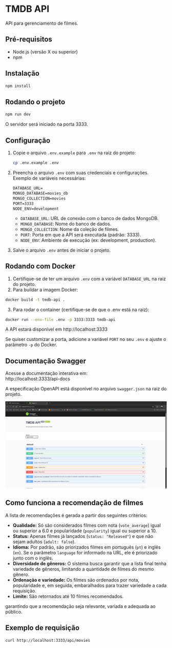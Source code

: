 # TMDB API

API para gerenciamento de filmes.

## Pré-requisitos

- Node.js (versão X ou superior)
- npm

## Instalação

```bash
npm install
```

## Rodando o projeto

```bash
npm run dev
```

O servidor será iniciado na porta 3333.

## Configuração

1. Copie o arquivo `.env.example` para `.env` na raiz do projeto:
   ```bash
   cp .env.example .env
   ```
2. Preencha o arquivo `.env` com suas credenciais e configurações. Exemplo de variáveis necessárias:
   ```
   DATABASE_URL=
   MONGO_DATABASE=movies_db
   MONGO_COLLECTION=movies
   PORT=3333
   NODE_ENV=development
   ```
   - `DATABASE_URL`: URL de conexão com o banco de dados MongoDB.
   - `MONGO_DATABASE`: Nome do banco de dados.
   - `MONGO_COLLECTION`: Nome da coleção de filmes.
   - `PORT`: Porta em que a API será executada (padrão: 3333).
   - `NODE_ENV`: Ambiente de execução (ex: development, production).

3. Salve o arquivo `.env` antes de iniciar o projeto.

## Rodando com Docker

1. Certifique-se de ter um arquivo `.env` com a variável `DATABASE_URL` na raiz do projeto.
2. Para buildar a imagem Docker:

```bash
docker build -t tmdb-api .
```

3. Para rodar o container (certifique-se de que o .env está na raiz):

```bash
docker run --env-file .env -p 3333:3333 tmdb-api
```

A API estará disponível em http://localhost:3333

Se quiser customizar a porta, adicione a variável `PORT` no seu `.env` e ajuste o parâmetro `-p` do Docker. 

## Documentação Swagger

Acesse a documentação interativa em:  
http://localhost:3333/api-docs

A especificação OpenAPI está disponível no arquivo `swagger.json` na raiz do projeto.

<p align="center">
  <img src=".github/swagger.png" alt="Swagger Screenshot" width="700" />
</p>

## Como funciona a recomendação de filmes

A lista de recomendações é gerada a partir dos seguintes critérios:

- **Qualidade:** Só são considerados filmes com nota (`vote_average`) igual ou superior a 6.0 e popularidade (`popularity`) igual ou superior a 10.
- **Status:** Apenas filmes já lançados (`status: "Released"`) e que não sejam adultos (`adult: false`).
- **Idioma:** Por padrão, são priorizados filmes em português (`pt`) e inglês (`en`). Se o parâmetro `language` for informado na URL, ele é priorizado junto com o inglês.
- **Diversidade de gêneros:** O sistema busca garantir que a lista final tenha variedade de gêneros, limitando a quantidade de filmes do mesmo gênero.
- **Ordenação e variedade:** Os filmes são ordenados por nota, popularidade e, em seguida, embaralhados para trazer variedade a cada requisição.
- **Limite:** São retornados até 10 filmes recomendados.

garantindo que a recomendação seja relevante, variada e adequada ao público.

## Exemplo de requisição

```bash
curl http://localhost:3333/api/movies
```
